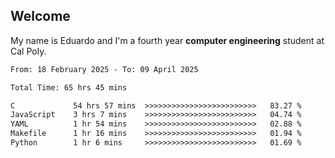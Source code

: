 ## Welcome

 My name is Eduardo and I'm a fourth year **computer engineering** student at Cal Poly.

<!--START_SECTION:waka-->

```txt
From: 18 February 2025 - To: 09 April 2025

Total Time: 65 hrs 45 mins

C             54 hrs 57 mins  >>>>>>>>>>>>>>>>>>>>>>>>>   83.27 %
JavaScript    3 hrs 7 mins    >>>>>>>>>>>>>>>>>>>>>>>>>   04.74 %
YAML          1 hr 54 mins    >>>>>>>>>>>>>>>>>>>>>>>>>   02.88 %
Makefile      1 hr 16 mins    >>>>>>>>>>>>>>>>>>>>>>>>>   01.94 %
Python        1 hr 6 mins     >>>>>>>>>>>>>>>>>>>>>>>>>   01.69 %
```

<!--END_SECTION:waka-->

<!--
**lalog12/lalog12** is a ✨ _special_ ✨ repository because its `README.md` (this file) appears on your GitHub profile.

Here are some ideas to get you started:

- 🔭 I’m currently working on ...
- 🌱 I’m currently learning ...
- 👯 I’m looking to collaborate on ...
- 🤔 I’m looking for help with ...
- 💬 Ask me about ...
- 📫 How to reach me: ...
- 😄 Pronouns: ...
- ⚡ Fun fact: ...
-->
